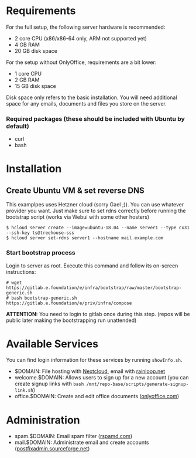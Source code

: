 # Requirements

For the full setup, the following server hardware is recommended:

- 2 core CPU (x86/x86-64 only, ARM not supported yet)
- 4 GB RAM
- 20 GB disk space

For the setup without OnlyOffice, requirements are a bit lower:

- 1 core CPU
- 2 GB RAM
- 15 GB disk space

Disk space only refers to the basic installation. You will need additional space for any emails,
documents and files you store on the server.

### Required packages (these should be included with Ubuntu by default)
- curl
- bash

# Installation

## Create Ubuntu VM & set reverse DNS
This examplpes uses Hetzner cloud (sorry Gael ;)).
You can use whatever provider you want. Just make sure to set rdns correctly before running the
bootstrap script (works via Webui with some other hosters)
```
$ hcloud server create --image=ubuntu-18.04 --name server1 --type cx31 --ssh-key ts@treehouse-sss
$ hcloud server set-rdns server1 --hostname mail.example.com
```

### Start bootstrap process
Login to server as root. Execute this command and follow its on-screen instructions:

```
# wget https://gitlab.e.foundation/e/infra/bootstrap/raw/master/bootstrap-generic.sh
# bash bootstrap-generic.sh https://gitlab.e.foundation/e/priv/infra/compose
```

**ATTENTION:**
You need to login to gitlab once during this step.
(repos will be public later making the bootstrapping run unattended)

# Available Services

You can find login information for these services by running `showInfo.sh`.

- $DOMAIN: File hosting with [Nextcloud](https://nextcloud.com/), email with
           [rainloop.net](https://www.rainloop.net/)
- welcome.$DOMAIN: Allows users to sign up for a new account (you can create signup links with
                   `bash /mnt/repo-base/scripts/generate-signup-link.sh`)
- office.$DOMAIN: Create and edit office documents ([onlyoffice.com](https://www.onlyoffice.com/))

# Administration

- spam.$DOMAIN: Email spam filter ([rspamd.com](https://www.rspamd.com/))
- mail.$DOMAIN: Administrate email and create accounts ([postfixadmin.sourceforge.net](http://postfixadmin.sourceforge.net/))

